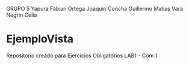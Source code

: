 GRUPO 5
Yapura Fabian
Ortega Joaquin 
Concha Guillermo
Matias Vara
Negrin Celia
# EjemploVista
Repositorio creado para Ejercicios Obligatorios LAB1 - Com 1

